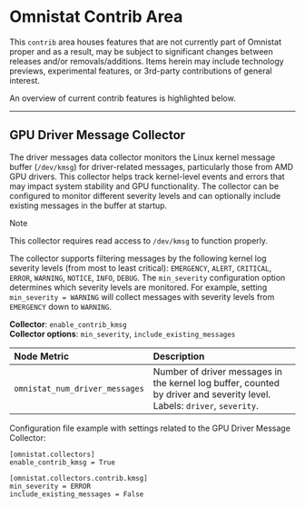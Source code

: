 
# Omnistat Contrib Area

This `contrib` area houses features that are not currently part of
Omnistat proper and as a result, may be subject to significant changes
between releases and/or removals/additions. Items herein may include
technology previews, experimental features, or 3rd-party contributions
of general interest.

An overview of current contrib features is highlighted below.

---

## GPU Driver Message Collector 

The driver messages data collector monitors the Linux kernel message buffer
(`/dev/kmsg`) for driver-related messages, particularly those from AMD GPU
drivers. This collector helps track kernel-level events and errors that may
impact system stability and GPU functionality. The collector can be configured
to monitor different severity levels and can optionally include existing
messages in the buffer at startup.

> [!NOTE]
> This collector requires read access to `/dev/kmsg` to function properly.

The collector supports filtering messages by the following kernel log severity
levels (from most to least critical): `EMERGENCY`, `ALERT`, `CRITICAL`,
`ERROR`, `WARNING`, `NOTICE`, `INFO`, `DEBUG`. The `min_severity`
configuration option determines which severity levels are monitored. For
example, setting `min_severity = WARNING` will collect messages with severity
levels from `EMERGENCY` down to `WARNING`.

**Collector**: `enable_contrib_kmsg`
<br/>
**Collector options**: `min_severity`, `include_existing_messages`

| Node Metric                     | Description                          |
| :------------------------------ | :----------------------------------- |
| `omnistat_num_driver_messages`  | Number of driver messages in the kernel log buffer, counted by driver and severity level. Labels: `driver`, `severity`. |

Configuration file example with settings related to the GPU Driver Message
Collector:
```
[omnistat.collectors]
enable_contrib_kmsg = True

[omnistat.collectors.contrib.kmsg]
min_severity = ERROR
include_existing_messages = False
```

